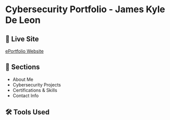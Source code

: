 # Cybersecurity Portfolio - James Kyle De Leon

## 🔗 Live Site
[ePortfolio Website](https://jkdleon.github.io)

## 📁 Sections
- About Me
- Cybersecurity Projects
- Certifications & Skills
- Contact Info

## 🛠 Tools Used

